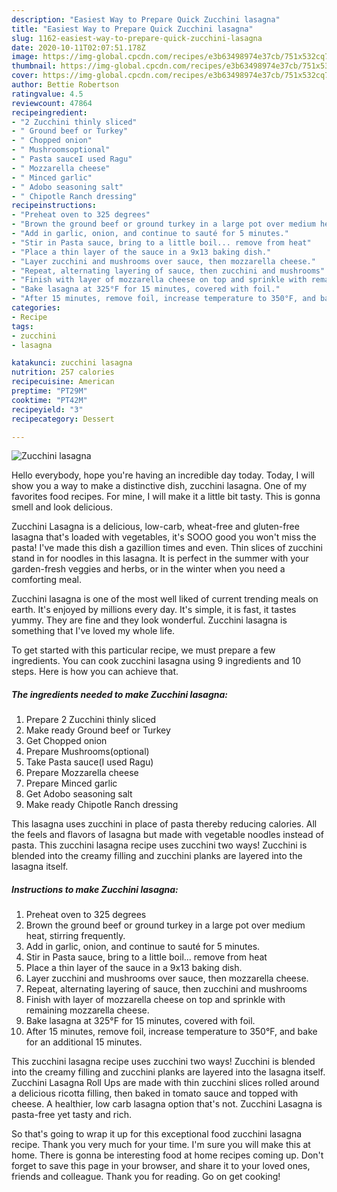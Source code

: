 ```yaml
---
description: "Easiest Way to Prepare Quick Zucchini lasagna"
title: "Easiest Way to Prepare Quick Zucchini lasagna"
slug: 1162-easiest-way-to-prepare-quick-zucchini-lasagna
date: 2020-10-11T02:07:51.178Z
image: https://img-global.cpcdn.com/recipes/e3b63498974e37cb/751x532cq70/zucchini-lasagna-recipe-main-photo.jpg
thumbnail: https://img-global.cpcdn.com/recipes/e3b63498974e37cb/751x532cq70/zucchini-lasagna-recipe-main-photo.jpg
cover: https://img-global.cpcdn.com/recipes/e3b63498974e37cb/751x532cq70/zucchini-lasagna-recipe-main-photo.jpg
author: Bettie Robertson
ratingvalue: 4.5
reviewcount: 47864
recipeingredient:
- "2 Zucchini thinly sliced"
- " Ground beef or Turkey"
- " Chopped onion"
- " Mushroomsoptional"
- " Pasta sauceI used Ragu"
- " Mozzarella cheese"
- " Minced garlic"
- " Adobo seasoning salt"
- " Chipotle Ranch dressing"
recipeinstructions:
- "Preheat oven to 325 degrees"
- "Brown the ground beef or ground turkey in a large pot over medium heat, stirring frequently."
- "Add in garlic, onion, and continue to sauté for 5 minutes."
- "Stir in Pasta sauce, bring to a little boil... remove from heat"
- "Place a thin layer of the sauce in a 9x13 baking dish."
- "Layer zucchini and mushrooms over sauce, then mozzarella cheese."
- "Repeat, alternating layering of sauce, then zucchini and mushrooms"
- "Finish with layer of mozzarella cheese on top and sprinkle with remaining mozzarella cheese."
- "Bake lasagna at 325°F for 15 minutes, covered with foil."
- "After 15 minutes, remove foil, increase temperature to 350°F, and bake for an additional 15 minutes."
categories:
- Recipe
tags:
- zucchini
- lasagna

katakunci: zucchini lasagna 
nutrition: 257 calories
recipecuisine: American
preptime: "PT29M"
cooktime: "PT42M"
recipeyield: "3"
recipecategory: Dessert

---
```



![Zucchini lasagna](https://img-global.cpcdn.com/recipes/e3b63498974e37cb/751x532cq70/zucchini-lasagna-recipe-main-photo.jpg)

Hello everybody, hope you're having an incredible day today. Today, I will show you a way to make a distinctive dish, zucchini lasagna. One of my favorites food recipes. For mine, I will make it a little bit tasty. This is gonna smell and look delicious.

Zucchini Lasagna is a delicious, low-carb, wheat-free and gluten-free lasagna that&#39;s loaded with vegetables, it&#39;s SOOO good you won&#39;t miss the pasta! I&#39;ve made this dish a gazillion times and even. Thin slices of zucchini stand in for noodles in this lasagna. It is perfect in the summer with your garden-fresh veggies and herbs, or in the winter when you need a comforting meal.

Zucchini lasagna is one of the most well liked of current trending meals on earth. It's enjoyed by millions every day. It's simple, it is fast, it tastes yummy. They are fine and they look wonderful. Zucchini lasagna is something that I've loved my whole life.


To get started with this particular recipe, we must prepare a few ingredients. You can cook zucchini lasagna using 9 ingredients and 10 steps. Here is how you can achieve that.

<!--inarticleads1-->

##### The ingredients needed to make Zucchini lasagna:

1. Prepare 2 Zucchini thinly sliced
1. Make ready  Ground beef or Turkey
1. Get  Chopped onion
1. Prepare  Mushrooms(optional)
1. Take  Pasta sauce(I used Ragu)
1. Prepare  Mozzarella cheese
1. Prepare  Minced garlic
1. Get  Adobo seasoning salt
1. Make ready  Chipotle Ranch dressing


This lasagna uses zucchini in place of pasta thereby reducing calories. All the feels and flavors of lasagna but made with vegetable noodles instead of pasta. This zucchini lasagna recipe uses zucchini two ways! Zucchini is blended into the creamy filling and zucchini planks are layered into the lasagna itself. 

<!--inarticleads2-->

##### Instructions to make Zucchini lasagna:

1. Preheat oven to 325 degrees
1. Brown the ground beef or ground turkey in a large pot over medium heat, stirring frequently.
1. Add in garlic, onion, and continue to sauté for 5 minutes.
1. Stir in Pasta sauce, bring to a little boil... remove from heat
1. Place a thin layer of the sauce in a 9x13 baking dish.
1. Layer zucchini and mushrooms over sauce, then mozzarella cheese.
1. Repeat, alternating layering of sauce, then zucchini and mushrooms
1. Finish with layer of mozzarella cheese on top and sprinkle with remaining mozzarella cheese.
1. Bake lasagna at 325°F for 15 minutes, covered with foil.
1. After 15 minutes, remove foil, increase temperature to 350°F, and bake for an additional 15 minutes.


This zucchini lasagna recipe uses zucchini two ways! Zucchini is blended into the creamy filling and zucchini planks are layered into the lasagna itself. Zucchini Lasagna Roll Ups are made with thin zucchini slices rolled around a delicious ricotta filling, then baked in tomato sauce and topped with cheese. A healthier, low carb lasagna option that&#39;s not. Zucchini Lasagna is pasta-free yet tasty and rich. 

So that's going to wrap it up for this exceptional food zucchini lasagna recipe. Thank you very much for your time. I'm sure you will make this at home. There is gonna be interesting food at home recipes coming up. Don't forget to save this page in your browser, and share it to your loved ones, friends and colleague. Thank you for reading. Go on get cooking!
